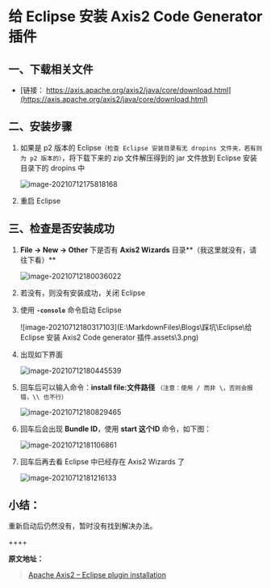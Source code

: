 # 给 Eclipse 安装 Axis2 Code Generator 插件

## 一、下载相关文件

- [链接： https://axis.apache.org/axis2/java/core/download.html](https://axis.apache.org/axis2/java/core/download.html)

## 二、安装步骤

1. 如果是 p2 版本的 Eclipse`（检查 Eclipse 安装目录有无 dropins 文件夹，若有则为 p2 版本的）`，将下载下来的 zip 文件解压得到的 jar 文件放到 Eclipse 安装目录下的 dropins 中

   ![image-20210712175818168](https://nesanedo.github.io/pics_bed_static/img/picbed/blog/eclipse_install_axis2_plugin/1.png)

2. 重启 Eclipse

## 三、检查是否安装成功

1. **File -> New -> Other** 下是否有 **Axis2 Wizards** 目录**（我这里就没有，请往下看）**

   ![image-20210712180036022](https://nesanedo.github.io/pics_bed_static/img/picbed/blog/eclipse_install_axis2_plugin/2.png)

2. 若没有，则没有安装成功，关闭 Eclipse

3. 使用 **`-console`** 命令启动 Eclipse

   ![image-20210712180317103](E:\MarkdownFiles\Blogs\踩坑\Eclipse\给 Eclipse 安装 Axis2 Code generator 插件.assets\3.png)

4. 出现如下界面

   ![image-20210712180445539](https://nesanedo.github.io/pics_bed_static/img/picbed/blog/eclipse_install_axis2_plugin/4.png)

5. 回车后可以输入命令：**install file:文件路径** `（注意：使用 / 而非 \，否则会报错，\\ 也不行）`

   ![image-20210712180829465](https://nesanedo.github.io/pics_bed_static/img/picbed/blog/eclipse_install_axis2_plugin/5.png)

6. 回车后会出现 **Bundle ID**，使用 **start 这个ID** 命令，如下图：

   ![image-20210712181106861](https://nesanedo.github.io/pics_bed_static/img/picbed/blog/eclipse_install_axis2_plugin/6.png)

7. 回车后再去看 Eclipse 中已经存在 Axis2 Wizards 了

   ![image-20210712181216133](https://nesanedo.github.io/pics_bed_static/img/picbed/blog/eclipse_install_axis2_plugin/7.png)

## 小结：

重新启动后仍然没有，暂时没有找到解决办法。



++++

**原文地址：**

> [Apache Axis2 – Eclipse plugin installation](https://axis.apache.org/axis2/java/core/tools/eclipse/plugin-installation.html)

